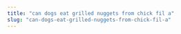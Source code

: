 ```yaml
---
title: "can dogs eat grilled nuggets from chick fil a"
slug: "can-dogs-eat-grilled-nuggets-from-chick-fil-a"
---
```


